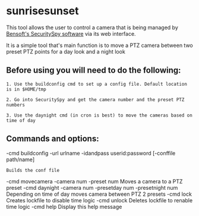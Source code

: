 # sunrisesunset
This tool allows the user to control a camera that is being managed by [Bensoft's SecuritySpy software](https://bensoftware.com/securityspy/) via its web interface.  

It is a simple tool that's main function is to move a PTZ camera between two preset PTZ points for a day look and a night look

## Before using you will need to do the following:

	1. Use the buildconfig cmd to set up a config file. Default location is in $HOME/tmp

	2. Go into SecuritySpy and get the camera number and the preset PTZ numbers

	3. Use the daynight cmd (in cron is best) to move the cameras based on time of day

## Commands and options:

-cmd buildconfig -url urlname -idandpass userid:password [-conffile path/name]

	Builds the conf file

-cmd movecamera -camera num -preset num 
	Moves a camera to a PTZ preset
-cmd daynight -camera num -presetday num -presetnight num
	Depending on time of day moves camera between PTZ 2 presets
-cmd lock
	Creates lockfile to disable time logic
-cmd unlock
	Deletes lockfile to renable time logic
-cmd help
	Display this help message
